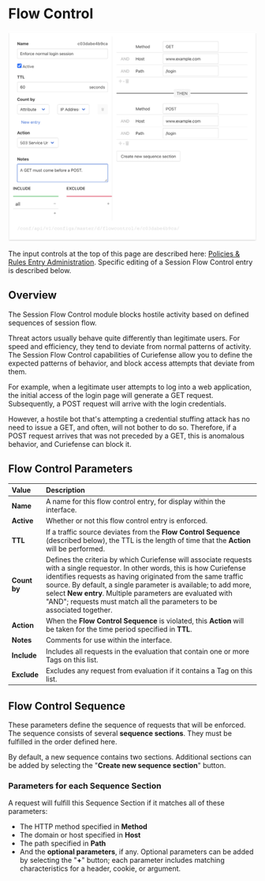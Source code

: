 # Flow Control

![](../../.gitbook/assets/screen-shot-2021-02-25-at-10.36.42-pm.png)

The input controls at the top of this page are described here: [Policies & Rules Entry Administration](./#entry-administration). Specific editing of a Session Flow Control entry is described below.

## Overview

The Session Flow Control module blocks hostile activity based on defined sequences of session flow.

Threat actors usually behave quite differently than legitimate users. For speed and efficiency, they tend to deviate from normal patterns of activity. The Session Flow Control capabilities of Curiefense allow you to define the expected patterns of behavior, and block access attempts that deviate from them.

For example, when a legitimate user attempts to log into a web application, the initial access of the login page will generate a GET request. Subsequently, a POST request will arrive with the login credentials. 

However, a hostile bot that's attempting a credential stuffing attack has no need to issue a GET, and often, will not bother to do so. Therefore, if a POST request arrives that was not preceded by a GET, this is anomalous behavior, and Curiefense can block it.

## Flow Control Parameters

| Value | Description |
| :--- | :--- |
| **Name** | A name for this flow control entry, for display within the interface. |
| **Active** | Whether or not this flow control entry is enforced. |
| **TTL** | If a traffic source deviates from the **Flow Control Sequence** \(described below\), the TTL is the length of time that the **Action** will be performed. |
| **Count** **by** | Defines the criteria by which Curiefense will associate requests with a single requestor. In other words, this is how Curiefense identifies requests as having originated from the same traffic source. By default, a single parameter is available; to add more, select **New entry**. Multiple parameters are evaluated with "AND"; requests must match all the parameters to be associated together.  |
| **Action** | When the **Flow Control Sequence** is violated, this **Action** will be taken for the time period specified in **TTL**. |
| **Notes** | Comments for use within the interface. |
| **Include** | Includes all requests in the evaluation that contain one or more Tags on this list. |
| **Exclude** | Excludes any request from evaluation if it contains a Tag on this list. |

## Flow Control Sequence

These parameters define the sequence of requests that will be enforced. The sequence consists of several **sequence sections**. They must be fulfilled in the order defined here.

By default, a new sequence contains two sections. Additional sections can be added by selecting the "**Create new sequence section**" button.

### Parameters for each Sequence Section

A request will fulfill this Sequence Section if it matches all of these parameters:

* The HTTP method specified in **Method**
* The domain or host specified in **Host**
* The path specified in **Path**
* And the **optional parameters**, if any. Optional parameters can be added by selecting the "**+**" button; each parameter includes matching characteristics for a header, cookie, or argument.





